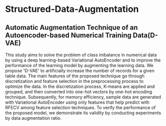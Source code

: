 # Structured-Data-Augmentation

## Automatic Augmentation Technique of an Autoencoder-based Numerical Training Data(D-VAE)

This study aims to solve the problem of class imbalance in numerical data by using a deep learning-based Variational AutoEncoder and to improve the performance of the learning model by augmenting the learning data. We propose 'D-VAE' to artificially increase the number of records for a given table data. The main features of the proposed technique go through discretization and feature selection in the preprocessing process to optimize the data. In the discretization process, K-means are applied and grouped, and then converted into one-hot vectors by one-hot encoding technique. Subsequently, for memory efficiency, sample data are generated with Variational AutoEncoder using only features that help predict with RFECV among feature selection techniques. To verify the performance of the proposed model, we demonstrate its validity by conducting experiments by data augmentation ratio.
